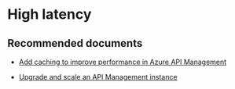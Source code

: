 <properties
    pageTitle="High latency"
    description="High latency"
    service="microsoft.apim"
    resource="apimanagement"
    authors="jtwalters25"
    displayOrder="18"
    selfHelpType="generic"
    supportTopicIds="32318297"
    resourceTags=""
    productPesIds="15551"
    cloudEnvironments="public"
/>

# High latency

## **Recommended documents**

* [Add caching to improve performance in Azure API Management](https://docs.microsoft.com/azure/api-management/api-management-howto-cache)
	
* [Upgrade and scale an API Management instance](https://docs.microsoft.com/azure/api-management/upgrade-and-scale)


